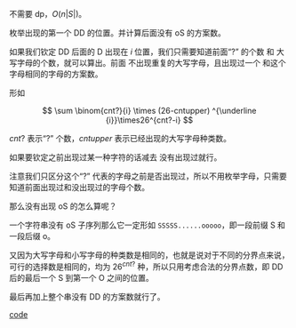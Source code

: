 不需要 dp，$O(n|S|)$。

枚举出现的第一个 DD 的位置。并计算后面没有 oS 的方案数。

如果我们钦定 DD 后面的 D 出现在 $i$ 位置，我们只需要知道前面“?” 的个数 和 大写字母的个数，就可以算出。前面 不出现重复的大写字母，且出现过一个 和这个字母相同的字母的方案数。 

形如

$$
\sum \binom{cnt?}{i} \times (26-cntupper) ^{\underline {i}}\times26^{cnt?-i}
$$

$cnt?$ 表示“?” 个数，$cntupper$ 表示已经出现的大写字母种类数。

如果要钦定之前出现过某一种字符的话减去 没有出现过就行。

注意我们只区分这个“?” 代表的字母之前是否出现过，所以不用枚举字母，只需要知道前面出现过和没出现过的字母个数。

那么没有出现 oS 的怎么算呢？

一个字符串没有 oS 子序列那么它一定形如 $\texttt{SSSSS......ooooo}$，即一段前缀 S 和一段后缀 o。

又因为大写字母和小写字母的种类数是相同的，也就是说对于不同的分界点来说，可行的选择数是相同的，均为 $26^{cnt?}$ 种，所以只用考虑合法的分界点数，即 DD 后的最后一个 S 到第一个 O 之间的位置。

最后再加上整个串没有 DD 的方案数就行了。

[code](https://atcoder.jp/contests/abc301/submissions/42995669)
